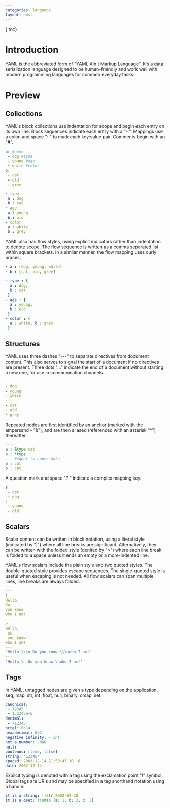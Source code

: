 ```yaml
---
categories: language
layout: post
---
```


{:toc}

# Introduction

YAML is the abbreviated form of "YAML Ain't Markup Language". It's a data serialization language designed to be human-friendly and work well with modern programming languages for common everyday tasks.

# Preview

## Collections

YAML's block collections use indentation for scope and begin each entry on its own line. Block sequences indicate each entry with a "- ". Mappings use a colon and space ": " to mark each key:value pair. Comments begin with an "#".

```yaml
a: #name
 - dog #type
 - young #age
 - white #color
b:
 - cat
 - old
 - grey
```

```yaml
- type
 a : dog
 b : cat
- age
 a : young
 b : old
- color
 a : white
 b : grey
```

YAML also has flow styles, using explicit indicators rather than indentation to denote scope. The flow sequence is written as a comma separated list within square brackets. In a similar manner, the flow mapping uses curly braces.

```yaml
- a : [dog, young, white]
- b : [cat, old, grey]
```

```yaml
- type : {
  a : dog, 
  b : cat
 }
- age : {
  a : young, 
  b : old
 }
- color : {
  a : white, b : grey
 }
```

## Structures

YAML uses three dashes "---" to separate directives from document content. This also serves to signal the start of a document if no directives are present. Three dots "..." indicate the end of a document without starting a new one, for use in communication channels.

```yaml
---
- dog
- young
- white
---
- cat
- old
- grey
```

Repeated nodes are first identified by an anchor (marked with the ampersand - "&"), and are then aliased (referenced with an asterisk "*") thereafter.

```yaml
---
a : &type cat
b : *type
--- #equal to upper data
a : cat
b : cat
```

A question mark and space "? " indicate a complex mapping key. 

```yaml
?
 - cat
 - dog
: 
 - young
 - old
```

## Scalars

Scalar content can be written in block notation, using a literal style \(indicated by \"\|\"\) where all line breaks are significant. Alternatively, they can be written with the folded style (denited by ">") where each line break is folded to a space unless it ends an empty or a more-indented line.

YAML's flow scalars include the plain style and two quoted styles. The double-quoted style provides escape sequences. The single-quoted style is useful when escaping is not needed. All flow scalars can span multiple lines, line breaks are always folded.

```yaml
---
|
Hello,
Do
you know
who I am!
---
>
Hello,
 Do
 you know 
who I am!
---
"Hello,\\\n Do you know \\\nwho I am!"
---
'Hello,\n Do you know \nwho I am!'
```

## Tags

In YAML, untagged nodes are given a type depending on the application. seq, map, str, int ,float, null, binary, omap, set.

```yaml
canonical: 
 - 12345
 - 1.2345e+5
decimal: 
 - +12345
octal: 0o14
hexadecimal: 0xC
negative infinity: -.inf
not a number: .NaN
null: 
booleans: [true, false]
string: '12345'
spaced: 2001-12-14 21:59:43.10 -8
date: 2002-12-14
```

Explicit typing is denoted with a tag using the exclamation point "!" symbol. Global tags are URIs and may be specified in a tag shorthand notation using a handle.

```yaml
it is a string: !!str 2002-04-28
it is a oset: !!omap [a: 1, b: 2, c: 3]
```





